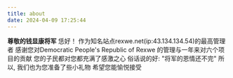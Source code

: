 ```yaml
---
title: about
date: 2024-04-09 17:25:44
---
```


**尊敬的钱显康将军**
	恁好！
	作为知名站点rexwe.net(ip:43.134.134.54)的最高管理者
	感谢您对Democratic People's Republic of Rexwe 的管理与一年来对六个项目的贡献
	您的子民都对您都充满了感激之心
	俗话说的好: "将军的恩情还不完"
	所以, 我们也为您准备了些小礼物
	希望您能愉悦接受
